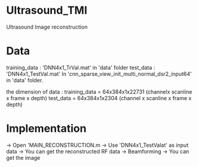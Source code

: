# Ultrasound_TMI
Ultrasound Image reconstruction

Data
===============
training_data  : 
  'DNN4x1_TrVal.mat' in 'data' folder
test_data :  
  'DNN4x1_TestVal.mat'
  In 'cnn_sparse_view_init_multi_normal_dsr2_input64' in 'data' folder.
  
       
the dimension of data : 
  training_data =  64x384x1x22731  (channelx scanline x frame x depth)
  test_data =   64x384x1x2304 (channel x scanline x frame x depth)
                        
Implementation
===============
-> Open 'MAIN_RECONSTRUCTION.m
-> Use 'DNN4x1_TestValat' as input data
-> You can get the reconstructed RF data
-> Beamforming
-> You can get the image
